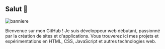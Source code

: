 ## Salut 👋

![banniere](Perso/Picsart_github.jpg)

Bienvenue sur mon GitHub !
Je suis développeur web débutant, passionné par la création de sites et d'applications. Vous trouverez ici mes projets et expérimentations en HTML, CSS, JavaScript et autres technologies web.
